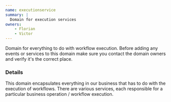 ```yaml
---
name: executionservice
summary: |
  Domain for execution services
owners:
    - Florian
    - Victor
---
```


<Admonition>Domain for everything to do with workflow execution. Before adding any events or services to this domain make sure you contact the domain owners and verify it's the correct place.</Admonition>

### Details

This domain encapsulates everything in our business that has to do with the execution of workflows. There are various services, each responsible for a particular business operation / workflow execution.

<NodeGraph title="Domain Graph" />